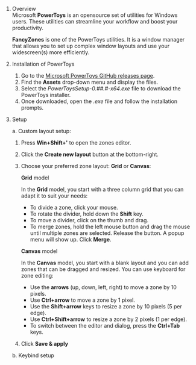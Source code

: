 1. Overview                                                             
   Microsoft **PowerToys** is an opensource set of utilities for Windows users. These utilities can streamline your workflow and boost your productivity. 

    **FancyZones** is one of the PowerToys utilities. It is a window manager that allows you to set up complex window layouts and use your widescreen(s) more efficiently.  

2.  Installation of PowerToys
   
   
    1. Go to the [Microsoft PowerToys GitHub releases page](https://github.com/microsoft/PowerToys/releases/tag/v0.53.1).
    2. Find the **Assets** drop-down menu and display the files.
    3. Select the *PowerToysSetup-0.##.#-x64.exe* file to download the PowerToys installer.
    4. Once downloaded, open the *.exe* file and follow the installation prompts.

3. Setup

    a. Custom layout setup:

    1. Press **Win+Shift+'** to open the zones editor.
    2. Click the **Create new layout** button at the bottom-right.
    3. Choose your preferred zone layout: **Grid** or **Canvas**:
   
   
        **Grid** model

        In the **Grid** model, you start with a three column grid that you can adapt it to suit your needs: 
        - To divide a zone, click your mouse.
        - To rotate the divider, hold down the **Shift** key.
        - To move a divider, click on the thumb and drag.
        - To merge zones, hold the left mouse button and drag the mouse until multiple zones are selected. Release the button. A popup menu will show up. Click **Merge**.

        **Canvas** model

        In the **Canvas** model, you start with a blank layout and you can add zones that can be dragged and resized. You can use keyboard for zone editing:

        - Use the **arrows** (up, down, left, right) to move a zone by 10 pixels.
        - Use **Ctrl+arrow** to move a zone by 1 pixel.
        - Use the **Shift+arrow** keys to resize a zone by 10 pixels (5 per edge).
        - Use **Ctrl+Shift+arrow** to resize a zone by 2 pixels (1 per edge).
        - To switch between the editor and dialog, press the **Ctrl+Tab** keys.
    
    4. Click **Save & apply**
       

   
       

    b. Keybind setup




   


